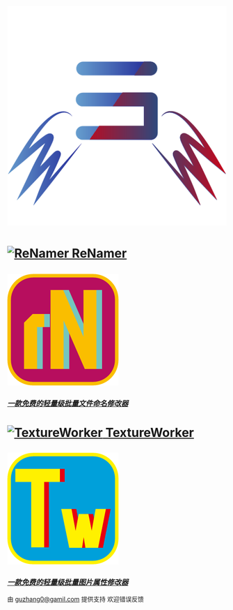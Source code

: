 # ![me](icon.png)



# [![ReNamer](ReNamer.ico) ReNamer](https://pmzeroskyline.github.io/ReNamer/)

## [![TextureWorker](ReNamer.png)](https://pmzeroskyline.github.io/ReNamer/)

### [*一款免费的轻量级批量文件命名修改器* ](https://pmzeroskyline.github.io/ReNamer/)

# [![TextureWorker](TextureWorker.ico) TextureWorker](https://pmzeroskyline.github.io/TextureWorker/)

## [![TextureWorker](TextureWorker.png)](https://pmzeroskyline.github.io/TextureWorker/)

### [*一款免费的轻量级批量图片属性修改器*](https://pmzeroskyline.github.io/TextureWorker/)





由 [guzhang0@gamil.com](https://github.com/PMZeroSkyline) 提供支持 欢迎错误反馈